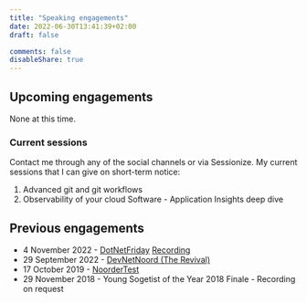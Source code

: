 ```yaml
---
title: "Speaking engagements"
date: 2022-06-30T13:41:39+02:00
draft: false

comments: false
disableShare: true
---
```



## Upcoming engagements

None at this time.

### Current sessions

Contact me through any of the social channels or via Sessionize. My current sessions that I can give on short-term notice:

1. Advanced git and git workflows
1. Observability of your cloud Software - Application Insights deep dive

## Previous engagements

- 4 November 2022 - [DotNetFriday](https://www.dotnetfriday.nl) [Recording](https://www.youtube.com/watch?v=_xgN-NAPZXo)
- 29 September 2022 - [DevNetNoord (The Revival)](https://devnetnoord.nl/)
- 17 October 2019 - [NoorderTest](https://noordertest.nl/)
- 29 November 2018 - Young Sogetist of the Year 2018 Finale - Recording on request
